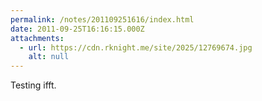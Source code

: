 ```yaml
---
permalink: /notes/201109251616/index.html
date: 2011-09-25T16:16:15.000Z
attachments:
  - url: https://cdn.rknight.me/site/2025/12769674.jpg
    alt: null
---
```


Testing ifft.
